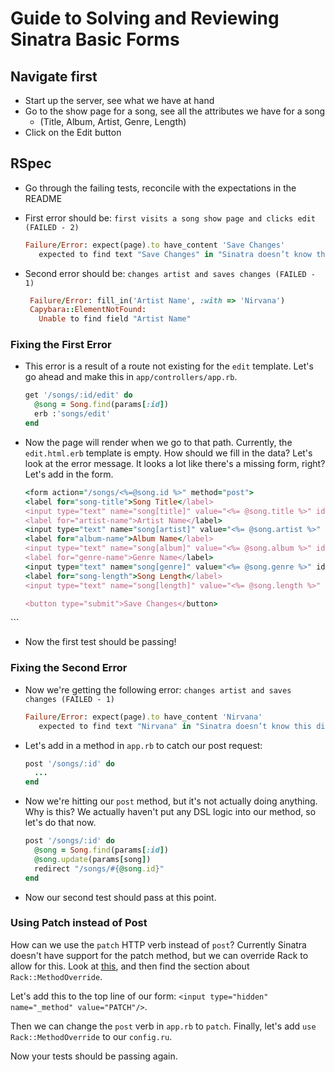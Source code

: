 # Guide to Solving and Reviewing Sinatra Basic Forms

## Navigate first
- Start up the server, see what we have at hand
- Go to the show page for a song, see all the attributes we have for a song
    + (Title, Album, Artist, Genre, Length)
- Click on the Edit button

## RSpec
- Go through the failing tests, reconcile with the expectations in the README
- First error should be: `first visits a song show page and clicks edit (FAILED - 2)`
    
    ```ruby
    Failure/Error: expect(page).to have_content 'Save Changes'
       expected to find text "Save Changes" in "Sinatra doesn’t know this ditty. Try this: # in app.rb class App get '/songs/1/edit' do \"Hello World\" end end"
    ```

- Second error should be: `changes artist and saves changes (FAILED - 1)`
    ```ruby
     Failure/Error: fill_in('Artist Name', :with => 'Nirvana')
     Capybara::ElementNotFound:
       Unable to find field "Artist Name"
    ```

### Fixing the First Error
- This error is a result of a route not existing for the `edit` template. Let's go ahead and make this in `app/controllers/app.rb`.
    
    ```ruby
    get '/songs/:id/edit' do
      @song = Song.find(params[:id])
      erb :'songs/edit'
    end
    ```

- Now the page will render when we go to that path. Currently, the `edit.html.erb` template is empty. How should we fill in the data? Let's look at the error message. It looks a lot like there's a missing form, right? Let's add in the form.

    ```ruby
    <form action="/songs/<%=@song.id %>" method="post">
  <label for="song-title">Song Title</label>
  <input type="text" name="song[title]" value="<%= @song.title %>" id="song-title"><br>
  <label for="artist-name">Artist Name</label>
  <input type="text" name="song[artist]" value="<%= @song.artist %>" id="artist-name"><br>
  <label for="album-name">Album Name</label>
  <input type="text" name="song[album]" value="<%= @song.album %>" id="album-name"><br>
  <label for="genre-name">Genre Name</label>
  <input type="text" name="song[genre]" value="<%= @song.genre %>" id="genre-name"><br>
  <label for="song-length">Song Length</label>
  <input type="text" name="song[length]" value="<%= @song.length %>" id="song-length"><br>

  <button type="submit">Save Changes</button>
</form>
    ```

- Now the first test should be passing!

### Fixing the Second Error
- Now we're getting the following error: `changes artist and saves changes (FAILED - 1)`
    
    ```ruby
    Failure/Error: expect(page).to have_content 'Nirvana'
       expected to find text "Nirvana" in "Sinatra doesn’t know this ditty. Try this: # in app.rb class App post '/songs/1' do \"Hello World\" end end"
    ```

- Let's add in a method in `app.rb` to catch our post request:

    ```ruby
    post '/songs/:id' do
      ...
    end
    ```

- Now we're hitting our `post` method, but it's not actually doing anything. Why is this? We actually haven't put any DSL logic into our method, so let's do that now.
    
    ```ruby
    post '/songs/:id' do
      @song = Song.find(params[:id])
      @song.update(params[song])
      redirect "/songs/#{@song.id}"
    end
    ```

- Now our second test should pass at this point.

### Using Patch instead of Post

How can we use the `patch` HTTP verb instead of `post`? Currently Sinatra doesn't have support for the patch method, but we can override Rack to allow for this. Look at [this](http://www.sinatrarb.com/configuration.html), and then find the section about `Rack::MethodOverride`.

Let's add this to the top line of our form: `<input type="hidden" name="_method" value="PATCH"/>`.

Then we can change the `post` verb in `app.rb` to `patch`. Finally, let's add `use Rack::MethodOverride` to our `config.ru`.

Now your tests should be passing again.
